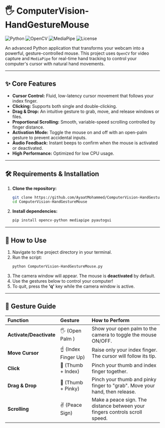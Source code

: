 # 🖐️ ComputerVision-HandGestureMouse
![Python](https://img.shields.io/badge/Python-3.7%2B-blue?style=for-the-badge&logo=python )
![OpenCV](https://img.shields.io/badge/OpenCV-27A4F2?style=for-the-badge&logo=opencv&logoColor=white )
![MediaPipe](https://img.shields.io/badge/MediaPipe-007BFF?style=for-the-badge&logo=google&logoColor=white )
![License](https://img.shields.io/badge/License-MIT-green?style=for-the-badge )


An advanced Python application that transforms your webcam into a powerful, gesture-controlled mouse. This project uses `OpenCV` for video capture and `MediaPipe` for real-time hand tracking to control your computer's cursor with natural hand movements.

---

## ✨ Core Features

- **Cursor Control:** Fluid, low-latency cursor movement that follows your index finger.
- **Clicking:** Supports both single and double-clicking.
- **Drag & Drop:** An intuitive gesture to grab, move, and release windows or files.
- **Proportional Scrolling:** Smooth, variable-speed scrolling controlled by finger distance.
- **Activation Mode:** Toggle the mouse on and off with an open-palm gesture to prevent accidental inputs.
- **Audio Feedback:** Instant beeps to confirm when the mouse is activated or deactivated.
- **High Performance:** Optimized for low CPU usage.

---

## 🛠️ Requirements & Installation

1.  **Clone the repository:**
    ```bash
    git clone https://github.com/AyaatMohammed/ComputerVision-HandGestureMouse.git
    cd ComputerVision-HandGestureMouse
    ```

2.  **Install dependencies:**
    ```bash
    pip install opencv-python mediapipe pyautogui
    ```

---

## 🚀 How to Use

1.  Navigate to the project directory in your terminal.
2.  Run the script:
    ```bash
    python ComputerVision-HandGestureMouse.py
    ```
3.  The camera window will appear. The mouse is **deactivated** by default.
4.  Use the gestures below to control your computer!
5.  To quit, press the **'q'** key while the camera window is active.

---

## 🤌 Gesture Guide

| Function            | Gesture                  | How to Perform                                                              |
| :------------------ | :----------------------- | :-------------------------------------------------------------------------- |
| **Activate/Deactivate** | 🖐️ (Open Palm )           | Show your open palm to the camera to toggle the mouse ON/OFF.               |
| **Move Cursor**     | ☝️ (Index Finger Up)     | Raise only your index finger. The cursor will follow its tip.               |
| **Click**           | 🤏 (Thumb + Index)       | Pinch your thumb and index finger together.                                 |
| **Drag & Drop**     | 🤏 (Thumb + Pinky)       | Pinch your thumb and pinky finger to "grab". Move your hand, then release.  |
| **Scrolling**       | ✌️ (Peace Sign)          | Make a peace sign. The distance between your fingers controls scroll speed. |
